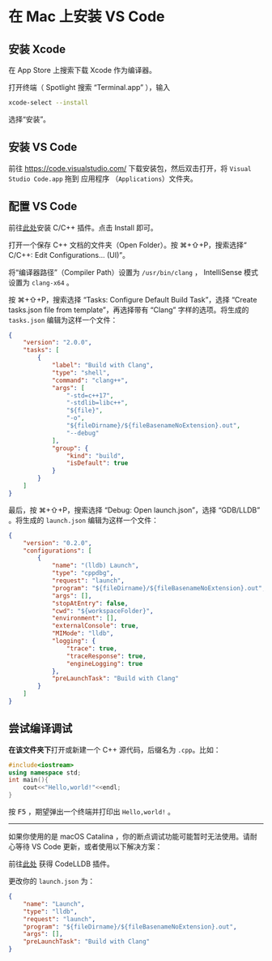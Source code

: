 # 在 Mac 上安装 VS Code

## 安装 Xcode

在 App Store 上搜索下载 Xcode 作为编译器。

打开终端（ Spotlight 搜索 “Terminal.app” ），输入

```bash
xcode-select --install
```
选择“安装”。

## 安装 VS Code

前往 https://code.visualstudio.com/ 下载安装包，然后双击打开，将 `Visual Studio Code.app` 拖到 应用程序 （`Applications`）文件夹。

## 配置 VS Code

前往[此处](https://marketplace.visualstudio.com/items?itemName=ms-vscode.cpptools)安装 C/C++ 插件。点击 Install 即可。

打开一个保存 C++ 文档的文件夹（Open Folder）。按 ⌘+⇧+P，搜索选择“ C/C++: Edit Configurations... (UI)”。

将“编译器路径”（Compiler Path）设置为 `/usr/bin/clang` ， IntelliSense 模式设置为 `clang-x64` 。
<!-- 
最终检查一下`.vscode/c_cpp_properties.json`，应如下：


```JSON
{
    "configurations": [
        {
            "name": "macOS",
            "includePath": ["${workspaceFolder}/**"],
            "defines": [],
            "macFrameworkPath": ["/System/Library/Frameworks", "/Library/Frameworks"],
            "compilerPath": "/usr/bin/clang",
            "cStandard": "c11",
            "cppStandard": "c++17",
            "intelliSenseMode": "clang-x64"
        }
    ],
    "version": 4
}
``` -->

按 ⌘+⇧+P，搜索选择 “Tasks: Configure Default Build Task”，选择 “Create tasks.json file from template”，再选择带有 “Clang” 字样的选项。将生成的 `tasks.json` 编辑为这样一个文件：

```JSON
{
    "version": "2.0.0",
    "tasks": [
        {
            "label": "Build with Clang",
            "type": "shell",
            "command": "clang++",
            "args": [
                "-std=c++17",
                "-stdlib=libc++",
                "${file}",
                "-o",
                "${fileDirname}/${fileBasenameNoExtension}.out",
                "--debug"
            ],
            "group": {
                "kind": "build",
                "isDefault": true
            }
        }
    ]
}
```

最后，按 ⌘+⇧+P，搜索选择 “Debug: Open launch.json”，选择 “GDB/LLDB” 。将生成的 `launch.json` 编辑为这样一个文件：

```JSON
{
    "version": "0.2.0",
    "configurations": [
        {
            "name": "(lldb) Launch",
            "type": "cppdbg",
            "request": "launch",
            "program": "${fileDirname}/${fileBasenameNoExtension}.out",
            "args": [],
            "stopAtEntry": false,
            "cwd": "${workspaceFolder}",
            "environment": [],
            "externalConsole": true,
            "MIMode": "lldb",
            "logging": {
                "trace": true,
                "traceResponse": true,
                "engineLogging": true
            },
            "preLaunchTask": "Build with Clang"
        }
    ]
}
```

## 尝试编译调试

**在该文件夹下**打开或新建一个 C++ 源代码，后缀名为 `.cpp`。比如：

```C++
#include<iostream>
using namespace std;
int main(){
    cout<<"Hello,world!"<<endl;
}
```

按 <kbd>F5</kbd> ，期望弹出一个终端并打印出 `Hello,world!` 。

-----

如果你使用的是 macOS Catalina ，你的断点调试功能可能暂时无法使用。请耐心等待 VS Code 更新，或者使用以下解决方案：

前往[此处](https://marketplace.visualstudio.com/items?itemName=vadimcn.vscode-lldb) 获得 CodeLLDB 插件。

更改你的 `launch.json` 为：

```JSON
{
    "name": "Launch",
    "type": "lldb",
    "request": "launch",
    "program": "${fileDirname}/${fileBasenameNoExtension}.out",
    "args": [],
    "preLaunchTask": "Build with Clang"
}
```